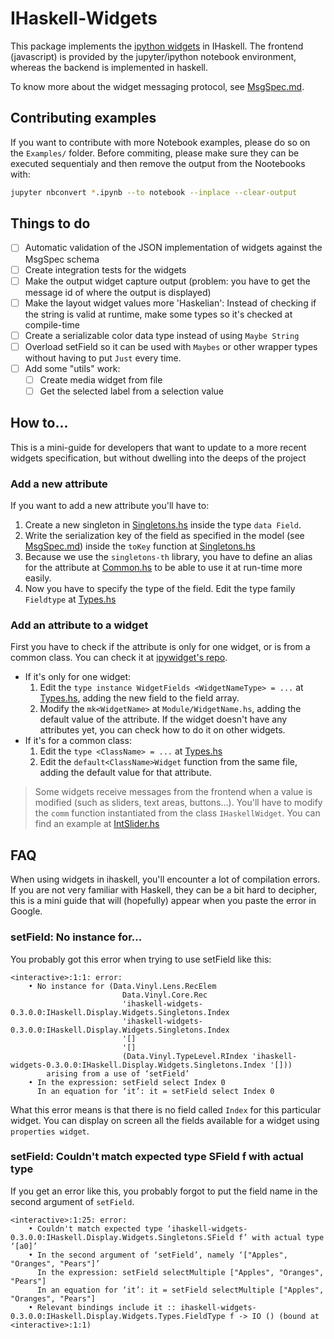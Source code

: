 # IHaskell-Widgets

This package implements the [ipython widgets](https://github.com/ipython/ipywidgets) in
IHaskell. The frontend (javascript) is provided by the jupyter/ipython notebook environment, whereas
the backend is implemented in haskell.

To know more about the widget messaging protocol, see [MsgSpec.md](MsgSpec.md).

## Contributing examples
If you want to contribute with more Notebook examples, please do so on the `Examples/`
folder. Before commiting, please make sure they can be executed sequentialy and
then remove the output from the Nootebooks with:

```bash
jupyter nbconvert *.ipynb --to notebook --inplace --clear-output
```

## Things to do
- [ ] Automatic validation of the JSON implementation of widgets against the MsgSpec schema
- [ ] Create integration tests for the widgets
- [ ] Make the output widget capture output (problem: you have to get the message id of where the output is displayed)
- [ ] Make the layout widget values more 'Haskelian': Instead of checking if the string is valid at runtime, make some types so it's checked at compile-time
- [ ] Create a serializable color data type instead of using `Maybe String`
- [ ] Overload setField so it can be used with `Maybes` or other wrapper types without having to put `Just` every time.
- [ ] Add some "utils" work:
    - [ ] Create media widget from file
    - [ ] Get the selected label from a selection value

## How to...
This is a mini-guide for developers that want to update to a more recent widgets specification, but without
dwelling into the deeps of the project

### Add a new attribute
If you want to add a new attribute you'll have to:
1. Create a new singleton in [Singletons.hs](./Singletons.hs) inside the type `data Field`.
2. Write the serialization key of the field as specified in the model (see [MsgSpec.md](./MsgSpec.md)) inside the `toKey` function at [Singletons.hs](./Singletons.hs)
3. Because we use the `singletons-th` library, you have to define an alias for the attribute at [Common.hs](./Common.hs) to be able to use it at run-time more easily.
4. Now you have to specify the type of the field. Edit the type family `Fieldtype` at [Types.hs](./Types.hs)

### Add an attribute to a widget
First you have to check if the attribute is only for one widget, or is from a common class. You can check it at [ipywidget's repo](https://github.com/jupyter-widgets/ipywidgets/tree/master/ipywidgets/widgets).

- If it's only for one widget:
    1. Edit the `type instance WidgetFields <WidgetNameType> = ...` at [Types.hs](./Types.hs), adding the new field to the field array.
    2. Modify the `mk<WidgetName>` at `Module/WidgetName.hs`, adding the default value of the attribute. If the widget doesn't have any attributes yet, you can check how to do it on other widgets.
- If it's for a common class:
    1. Edit the `type <ClassName> = ...` at [Types.hs](./Types.hs)
    2. Edit the `default<ClassName>Widget` function from the same file, adding the default value for that attribute.

> Some widgets receive messages from the frontend when a value is modified (such as sliders, text areas, buttons...). You'll have to modify the `comm` function instantiated from the class `IHaskellWidget`. You can find an example at [IntSlider.hs](./Int/BoundedInt/IntSlider.hs)

## FAQ
When using widgets in ihaskell, you'll encounter a lot of compilation errors. If you are not very familiar with Haskell, they can be a bit hard to decipher, this is a mini guide that will (hopefully) appear when you paste the error in Google.

### setField: No instance for...
You probably got this error when trying to use setField like this:

```
<interactive>:1:1: error:
    • No instance for (Data.Vinyl.Lens.RecElem
                         Data.Vinyl.Core.Rec
                         'ihaskell-widgets-0.3.0.0:IHaskell.Display.Widgets.Singletons.Index
                         'ihaskell-widgets-0.3.0.0:IHaskell.Display.Widgets.Singletons.Index
                         '[]
                         '[]
                         (Data.Vinyl.TypeLevel.RIndex 'ihaskell-widgets-0.3.0.0:IHaskell.Display.Widgets.Singletons.Index '[]))
        arising from a use of ‘setField’
    • In the expression: setField select Index 0
      In an equation for ‘it’: it = setField select Index 0
```

What this error means is that there is no field called `Index` for this particular widget. You can display on screen all
the fields available for a widget using `properties widget`.

### setField: Couldn't match expected type SField f with actual type

If you get an error like this, you probably forgot to put the field name in the second argument of `setField`.
```
<interactive>:1:25: error:
    • Couldn't match expected type ‘ihaskell-widgets-0.3.0.0:IHaskell.Display.Widgets.Singletons.SField f’ with actual type ‘[a0]’
    • In the second argument of ‘setField’, namely ‘["Apples", "Oranges", "Pears"]’
      In the expression: setField selectMultiple ["Apples", "Oranges", "Pears"]
      In an equation for ‘it’: it = setField selectMultiple ["Apples", "Oranges", "Pears"]
    • Relevant bindings include it :: ihaskell-widgets-0.3.0.0:IHaskell.Display.Widgets.Types.FieldType f -> IO () (bound at <interactive>:1:1)
```
